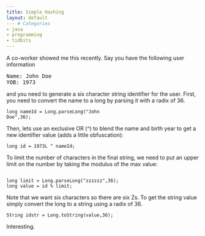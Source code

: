 ```yaml
---
title: Simple Hashing
layout: default
--- # Categories
- java
- programming
- tidbits
---
```


A co-worker showed me this recently. Say you have the following user information

<pre>
Name: John Doe
YOB: 1973
</pre>

and you need to generate a six character string identifier for the user. First, you need to convert the name to a long by parsing it with a radix of 36. 

<code lang="java">long nameId = Long.parseLong("John Doe",36);</code>

Then, lets use an exclusive OR (^) to blend the name and birth year to get a new identifier value (adds a little obfuscation):

<code lang="java">long id = 1973L ^ nameId;</code>

To limit the number of characters in the final string, we need to put an upper limit on the number by taking the modulus of the max value:

<code lang="java">
long limit = Long.parseLong("zzzzzz",36);
long value = id % limit;
</code>

Note that we want six characters so there are six Zs. To get the string value simply convert the long to a string using a radix of 36.

<code lang="java">String idstr = Long.toString(value,36);</code>

Interesting.
